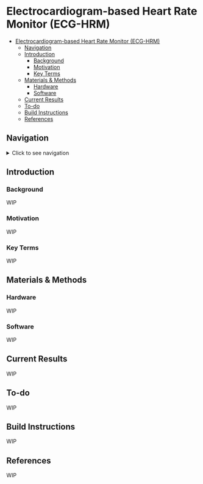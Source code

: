 # Electrocardiogram-based Heart Rate Monitor (ECG-HRM)
- [Electrocardiogram-based Heart Rate Monitor (ECG-HRM)](#electrocardiogram-based-heart-rate-monitor-ecg-hrm)
  - [Navigation](#navigation)
  - [Introduction](#introduction)
    - [Background](#background)
    - [Motivation](#motivation)
    - [Key Terms](#key-terms)
  - [Materials \& Methods](#materials--methods)
    - [Hardware](#hardware)
    - [Software](#software)
  - [Current Results](#current-results)
  - [To-do](#to-do)
  - [Build Instructions](#build-instructions)
  - [References](#references)

## Navigation
<details>
<summary> Click to see navigation </summary>

* `/cmake_files` - CMake-specific files for generating the build system.
* `/data` - ECG sample data from the publically available  MIT-BIH Arrhythmia Database.
* `/docs` - Documentation for both the project itself and resources used in creating it.
  * `/app_notes` - Application notes.
  * `/datasheets` - Datasheets for hardware components.
  * `/doxygen_files` - Files used for documentation generation via Doxygen.
  * `/help` - Help text for a few of the command line-based applications used in this project.
  * `/manuals` - q manuals for some of the software used in this project.
* `/external` - External software used in this project.
  * `/CMSIS` - Core CMSIS library by ARM for Cortex-M devices.
  * `/CMSIS-DSP` - DSP library by ARM for Cortex-M devices.
* `/src` - Source code for the software modules written for this project.
  * `/app` - Application-specific modules.
  * `/common` - General-purpose modules used by other modules.
  * `/device` - Device-specific files.
  * `/drivers` - Low-level device drivers for the peripherals used in this project.
  * `/middleware` - Software modules for interfacing with external hardware via device drivers.
  * `/old_or_unused` - Old or unused software modules.
  * `/test` - Scripts used for manual on-target testing.
* `/test` - CppUTest-based unit test suite.
  * `/mocks` - CppUMock-based mock functions used to substitute a module's depenencies during unit tests.
  * `/src` - Source code for unit tests.
  * `/stubs` - Hard-coded stub functions used to substitute a module's depenencies during unit tests.
* `/tools` - Miscellaneous tools used or created for this project.
  * `/cppcheck` - Suppressions list for Cppcheck.
  * `/data` - Original files from MIT-BIH Arrhythmia Database, as well as a Python script to convert them to `csv` files.
  * `/filter_design` - Python scripts/notebooks used to design the digital filter used in this project.
  * `/JDS6600` - Scripts for interfacing a JDS6600 DDS Signal Generator/Counter.
  * `/lookup_table` - Script for generating the lookup table used in the ADC module.

</details>

## Introduction 
### Background
WIP
### Motivation
WIP
### Key Terms
WIP

## Materials & Methods

### Hardware
WIP

### Software
WIP

## Current Results
WIP

## To-do
WIP

## Build Instructions
WIP

## References
WIP
